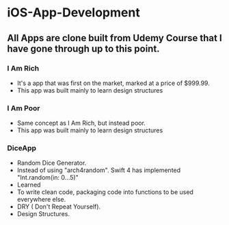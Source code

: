 # iOS-App-Development

## All Apps are clone built from Udemy Course that I have gone through up to this point.


### I Am Rich
- It's a app that was first on the market, marked at a price of $999.99.
- This app was built mainly to learn design structures

### I Am Poor
- Same concept as I Am Rich, but instead poor. 
- This app was built mainly to learn design structures

### DiceApp
- Random Dice Generator.
- Instead of using "arch4random". Swift 4 has implemented "Int.random(in: 0...5)"
- Learned
 - To write clean code, packaging code into functions to be used everywhere else. 
 - DRY ( Don't Repeat Yourself).
 - Design Structures.
